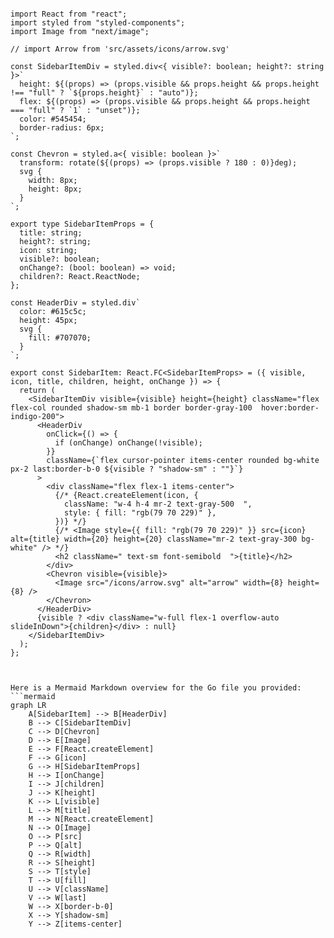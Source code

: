 ```tsx

import React from "react";
import styled from "styled-components";
import Image from "next/image";

// import Arrow from 'src/assets/icons/arrow.svg'

const SidebarItemDiv = styled.div<{ visible?: boolean; height?: string }>`
  height: ${(props) => (props.visible && props.height && props.height !== "full" ? `${props.height}` : "auto")};
  flex: ${(props) => (props.visible && props.height && props.height === "full" ? `1` : "unset")};
  color: #545454;
  border-radius: 6px;
`;

const Chevron = styled.a<{ visible: boolean }>`
  transform: rotate(${(props) => (props.visible ? 180 : 0)}deg);
  svg {
    width: 8px;
    height: 8px;
  }
`;

export type SidebarItemProps = {
  title: string;
  height?: string;
  icon: string;
  visible?: boolean;
  onChange?: (bool: boolean) => void;
  children?: React.ReactNode;
};

const HeaderDiv = styled.div`
  color: #615c5c;
  height: 45px;
  svg {
    fill: #707070;
  }
`;

export const SidebarItem: React.FC<SidebarItemProps> = ({ visible, icon, title, children, height, onChange }) => {
  return (
    <SidebarItemDiv visible={visible} height={height} className="flex flex-col rounded shadow-sm mb-1 border border-gray-100  hover:border-indigo-200">
      <HeaderDiv
        onClick={() => {
          if (onChange) onChange(!visible);
        }}
        className={`flex cursor-pointer items-center rounded bg-white px-2 last:border-b-0 ${visible ? "shadow-sm" : ""}`}
      >
        <div className="flex flex-1 items-center">
          {/* {React.createElement(icon, {
            className: "w-4 h-4 mr-2 text-gray-500  ",
            style: { fill: "rgb(79 70 229)" },
          })} */}
          {/* <Image style={{ fill: "rgb(79 70 229)" }} src={icon} alt={title} width={20} height={20} className="mr-2 text-gray-300 bg-white" /> */}
          <h2 className=" text-sm font-semibold  ">{title}</h2>
        </div>
        <Chevron visible={visible}>
          <Image src="/icons/arrow.svg" alt="arrow" width={8} height={8} />
        </Chevron>
      </HeaderDiv>
      {visible ? <div className="w-full flex-1 overflow-auto slideInDown">{children}</div> : null}
    </SidebarItemDiv>
  );
};


```

```mermaid

Here is a Mermaid Markdown overview for the Go file you provided:
```mermaid
graph LR
    A[SidebarItem] --> B[HeaderDiv]
    B --> C[SidebarItemDiv]
    C --> D[Chevron]
    D --> E[Image]
    E --> F[React.createElement]
    F --> G[icon]
    G --> H[SidebarItemProps]
    H --> I[onChange]
    I --> J[children]
    J --> K[height]
    K --> L[visible]
    L --> M[title]
    M --> N[React.createElement]
    N --> O[Image]
    O --> P[src]
    P --> Q[alt]
    Q --> R[width]
    R --> S[height]
    S --> T[style]
    T --> U[fill]
    U --> V[className]
    V --> W[last]
    W --> X[border-b-0]
    X --> Y[shadow-sm]
    Y --> Z[items-center]

```
